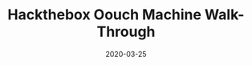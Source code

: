 ---
date: '2020-03-25'
title: 'Hackthebox Oouch Machine Walk-Through'
github: ''
external: 'https://blog.0xprashant.in/posts/htb-oouch/'
tech:
  - Hackthebox Machine
showInProjects: true
cover: './images/oouch.png'
---